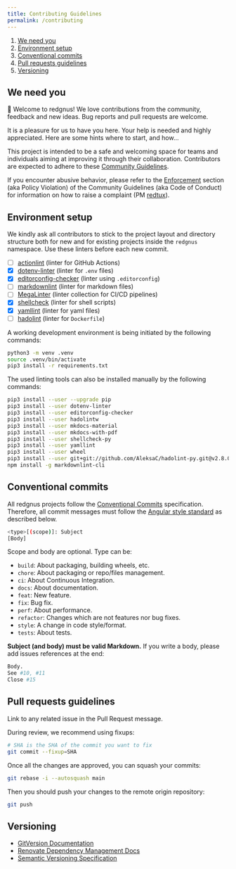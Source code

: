 ```yaml
---
title: Contributing Guidelines
permalink: /contributing
---
```


<!--
  SPDX-FileCopyrightText: 2022 Pablo Hörtner
  SPDX-License-Identifier:  CC-BY-SA-4.0
  https://spdx.org/licenses/CC-BY-SA-4.0
-->

1. [We need you](#we-need-you)
2. [Environment setup](#environment-setup)
3. [Conventional commits](#conventional-commits)
4. [Pull requests guidelines](#pull-requests-guidelines)
5. [Versioning](#versioning)

## We need you

👋  Welcome to redgnus! We love contributions from the community,
feedback and new ideas. Bug reports and pull requests are welcome.

It is a pleasure for us to have you here. Your help is needed and
highly appreciated. Here are some hints where to start, and how...

This project is intended to be a safe and welcoming space for teams
and individuals aiming at improving it through their collaboration.
Contributors are expected to adhere to these [Community Guidelines].

If you encounter abusive behavior, please refer to the [Enforcement]
section (aka Policy Violation) of the Community Guidelines (aka Code
of Conduct) for information on how to raise a complaint (PM [redtux]).

## Environment setup

We kindly ask all contributors to stick to the project layout and
directory structure both for new and for existing projects inside
the `redgnus` namespace. Use these linters before each new commit.

- [ ] [actionlint] (linter for GitHub Actions)
- [x] [dotenv-linter] (linter for `.env` files)
- [x] [editorconfig-checker] (linter using `.editorconfig`)
- [ ] [markdownlint] (linter for markdown files)
- [ ] [MegaLinter] (linter collection for CI/CD pipelines)
- [x] [shellcheck] (linter for shell scripts)
- [x] [yamllint] (linter for yaml files)
- [ ] [hadolint] (linter for `Dockerfile`)

A working development environment is being initiated by the following commands:

```bash
python3 -m venv .venv
source .venv/bin/activate
pip3 install -r requirements.txt
```

The used linting tools can also be installed manually by the following commands:

```bash
pip3 install --user --upgrade pip
pip3 install --user dotenv-linter
pip3 install --user editorconfig-checker
pip3 install --user hadolintw
pip3 install --user mkdocs-material
pip3 install --user mkdocs-with-pdf
pip3 install --user shellcheck-py
pip3 install --user yamllint
pip3 install --user wheel
pip3 install --user git+git://github.com/AleksaC/hadolint-py.git@v2.8.0
npm install -g markdownlint-cli
```

## Conventional commits

All redgnus projects follow the [Conventional Commits] specification. Therefore,
all commit messages must follow the [Angular style standard] as described below.

```bash
<type>[(scope)]: Subject
[Body]
```

Scope and body are optional. Type can be:

- `build`: About packaging, building wheels, etc.
- `chore`: About packaging or repo/files management.
- `ci`: About Continuous Integration.
- `docs`: About documentation.
- `feat`: New feature.
- `fix`: Bug fix.
- `perf`: About performance.
- `refactor`: Changes which are not features nor bug fixes.
- `style`: A change in code style/format.
- `tests`: About tests.

**Subject (and body) must be valid Markdown.**
If you write a body, please add issues references at the end:

```bash
Body.
See #10, #11
Close #15
```

## Pull requests guidelines

Link to any related issue in the Pull Request message.

During review, we recommend using fixups:

```bash
# SHA is the SHA of the commit you want to fix
git commit --fixup=SHA
```

Once all the changes are approved, you can squash your commits:

```bash
git rebase -i --autosquash main
```

Then you should push your changes to the remote origin repository:

```bash
git push
```

## Versioning

- [GitVersion Documentation](https://gitversion.net/docs/)
- [Renovate Dependency Management Docs](https://docs.renovatebot.com/)
- [Semantic Versioning Specification](https://semver.org/spec/v2.0.0.html)

<!-- References -->
[Community Guidelines]: CODE_OF_CONDUCT.md "Contributor Code of Conduct"
[Enforcement]: CODE_OF_CONDUCT.md#enforcement "CoC · Policy Violations"
[redtux]: https://redtux.github.io/redtux "@redtux aka Pablo Hörtner on github"
[actionlint]: https://github.com/rhysd/actionlint#readme
[dotenv-linter]: https://github.com/wemake-services/dotenv-linter#readme
[editorconfig-checker]: https://github.com/editorconfig-checker/editorconfig-checker#readme
[hadolint]: https://github.com/hadolint/hadolint#readme
[markdownlint]: https://github.com/igorshubovych/markdownlint-cli#readme
[MegaLinter]: https://github.com/megalinter/megalinter/#readme
[shellcheck]: https://github.com/koalaman/shellcheck#readme
[yamllint]: https://github.com/adrienverge/yamllint#readme
[Conventional Commits]: https://www.conventionalcommits.org/en/v1.0.0/#summary
[Angular style standard]: https://gist.github.com/stephenparish/9941e89d80e2bc58a153#format-of-the-commit-message
